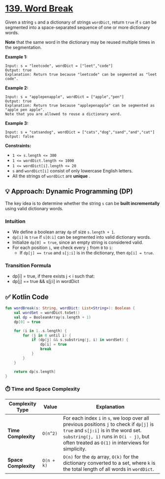 # [139. Word Break](https://leetcode.com/problems/word-break/description/?envType=study-plan-v2&envId=top-interview-150)

Given a string <code>s</code> and a dictionary of strings <code>wordDict</code>, return <code>true</code> if <code>s</code> can be segmented into a space-separated sequence of one or more dictionary words.

**Note**  that the same word in the dictionary may be reused multiple times in the segmentation.

**Example 1:** 

```
Input: s = "leetcode", wordDict = ["leet","code"]
Output: true
Explanation: Return true because "leetcode" can be segmented as "leet code".
```

**Example 2:** 

```
Input: s = "applepenapple", wordDict = ["apple","pen"]
Output: true
Explanation: Return true because "applepenapple" can be segmented as "apple pen apple".
Note that you are allowed to reuse a dictionary word.
```

**Example 3:** 

```
Input: s = "catsandog", wordDict = ["cats","dog","sand","and","cat"]
Output: false
```

**Constraints:** 

- <code>1 <= s.length <= 300</code>
- <code>1 <= wordDict.length <= 1000</code>
- <code>1 <= wordDict[i].length <= 20</code>
- <code>s</code> and <code>wordDict[i]</code> consist of only lowercase English letters.
- All the strings of <code>wordDict</code> are **unique** .

## 💡 Approach: Dynamic Programming (DP)

The key idea is to determine whether the string `s` can be **built incrementally** using valid dictionary words.

### Intuition

- We define a boolean array `dp` of size `s.length + 1`.
- `dp[i]` is `true` if `s[0:i]` can be segmented into valid dictionary words.
- Initialize `dp[0] = true`, since an empty string is considered valid.
- For each position `i`, we check every `j` from `0` to `i`:
  - If `dp[j] == true` and `s[j:i]` is in the dictionary, then `dp[i] = true`.

### Transition Formula
- dp[i] = true, if there exists j < i such that:
- dp[j] == true && s[j:i] in wordDict
  
## ✅ Kotlin Code

```kotlin
fun wordBreak(s: String, wordDict: List<String>): Boolean {
    val wordSet = wordDict.toSet()
    val dp = BooleanArray(s.length + 1)
    dp[0] = true

    for (i in 1..s.length) {
        for (j in 0 until i) {
            if (dp[j] && s.substring(j, i) in wordSet) {
                dp[i] = true
                break
            }
        }
    }

    return dp[s.length]
}
```

### ⏱️ Time and Space Complexity

| Complexity Type    | Value        | Explanation |
|--------------------|--------------|-------------|
| **Time Complexity**| `O(n^2)`     | For each index `i` in `s`, we loop over all previous positions `j` to check if `dp[j]` is `true` and `s[j:i]` is in the word set. `substring(j, i)` runs in `O(i - j)`, but often treated as `O(1)` in interviews for simplicity. |
| **Space Complexity**| `O(n + k)`  | `O(n)` for the `dp` array, `O(k)` for the dictionary converted to a set, where `k` is the total length of all words in `wordDict`. |